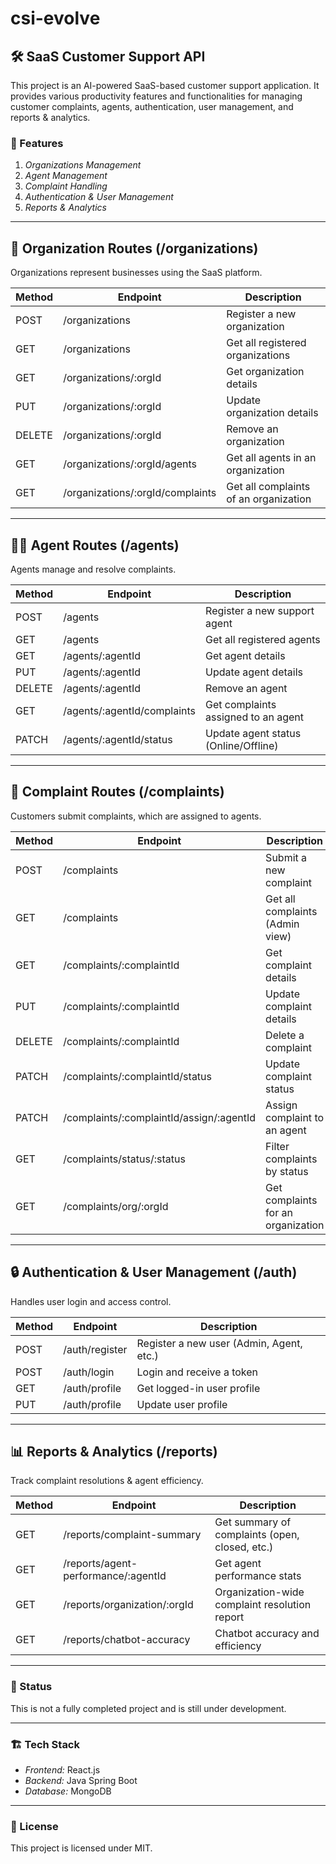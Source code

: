 # csi-evolve

## 🛠  SaaS Customer Support API

This project is an AI-powered SaaS-based customer support application. It provides various productivity features and functionalities for managing customer complaints, agents, authentication, user management, and reports & analytics.

### 🚀 Features
1. *Organizations Management*
2. *Agent Management*
3. *Complaint Handling*
4. *Authentication & User Management*
5. *Reports & Analytics*

---

## 📌 Organization Routes (/organizations)
Organizations represent businesses using the SaaS platform.  

| Method | Endpoint | Description |
|--------|---------|-------------|
| POST | /organizations | Register a new organization |
| GET | /organizations | Get all registered organizations |
| GET | /organizations/:orgId | Get organization details |
| PUT | /organizations/:orgId | Update organization details |
| DELETE | /organizations/:orgId | Remove an organization |
| GET | /organizations/:orgId/agents | Get all agents in an organization |
| GET | /organizations/:orgId/complaints | Get all complaints of an organization |

---

## 🧑‍💼 Agent Routes (/agents)
Agents manage and resolve complaints.

| Method | Endpoint | Description |
|--------|---------|-------------|
| POST | /agents | Register a new support agent |
| GET | /agents | Get all registered agents |
| GET | /agents/:agentId | Get agent details |
| PUT | /agents/:agentId | Update agent details |
| DELETE | /agents/:agentId | Remove an agent |
| GET | /agents/:agentId/complaints | Get complaints assigned to an agent |
| PATCH | /agents/:agentId/status | Update agent status (Online/Offline) |

---

## 📢 Complaint Routes (/complaints)
Customers submit complaints, which are assigned to agents.

| Method | Endpoint | Description |
|--------|---------|-------------|
| POST | /complaints | Submit a new complaint |
| GET | /complaints | Get all complaints (Admin view) |
| GET | /complaints/:complaintId | Get complaint details |
| PUT | /complaints/:complaintId | Update complaint details |
| DELETE | /complaints/:complaintId | Delete a complaint |
| PATCH | /complaints/:complaintId/status | Update complaint status |
| PATCH | /complaints/:complaintId/assign/:agentId | Assign complaint to an agent |
| GET | /complaints/status/:status | Filter complaints by status |
| GET | /complaints/org/:orgId | Get complaints for an organization |

---

## 🔒 Authentication & User Management (/auth)
Handles user login and access control.

| Method | Endpoint | Description |
|--------|---------|-------------|
| POST | /auth/register | Register a new user (Admin, Agent, etc.) |
| POST | /auth/login | Login and receive a token |
| GET | /auth/profile | Get logged-in user profile |
| PUT | /auth/profile | Update user profile |

---

## 📊 Reports & Analytics (/reports)
Track complaint resolutions & agent efficiency.

| Method | Endpoint | Description |
|--------|---------|-------------|
| GET | /reports/complaint-summary | Get summary of complaints (open, closed, etc.) |
| GET | /reports/agent-performance/:agentId | Get agent performance stats |
| GET | /reports/organization/:orgId | Organization-wide complaint resolution report |
| GET | /reports/chatbot-accuracy | Chatbot accuracy and efficiency |

---

### 🚧 Status
This is not a fully completed project and is still under development.

---

### 🏗 Tech Stack
- *Frontend:* React.js
- *Backend:* Java Spring Boot
- *Database:* MongoDB

---

### 📜 License
This project is licensed under MIT.

